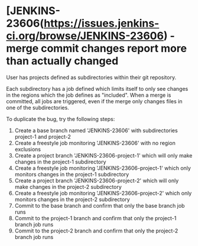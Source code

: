# [JENKINS-23606(https://issues.jenkins-ci.org/browse/JENKINS-23606) - merge commit changes report more than actually changed

User has projects defined as subdirectories within their git repository.

Each subdirectory has a job defined which limits itself to only see changes in the regions which the job defines as "included".
When a merge is committed, all jobs are triggered, even if the merge only changes files in one of the subdirectories.

To duplicate the bug, try the following steps:

1. Create a base branch named 'JENKINS-23606' with subdirectories project-1 and project-2
2. Create a freestyle job monitoring 'JENKINS-23606' with no region exclusions
3. Create a project branch 'JENKINS-23606-project-1' which will only make changes in the project-1 subdirectory
4. Create a freestyle job monitoring 'JENKINS-23606-project-1' which only monitors changes in the project-1 subdirectory
5. Create a project branch 'JENKINS-23606-project-2' which will only make changes in the project-2 subdirectory
6. Create a freestyle job monitoring 'JENKINS-23606-project-2' which only monitors changes in the project-2 subdirectory
7. Commit to the base branch and confirm that only the base branch job runs
8. Commit to the project-1 branch and confirm that only the project-1 branch job runs
9. Commit to the project-2 branch and confirm that only the project-2 branch job runs
